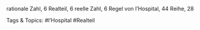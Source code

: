 rationale Zahl, 6
Realteil, 6
reelle Zahl, 6
Regel von l’Hospital, 44
Reihe, 28

   Tags & Topics:
   #l’Hospital
   #Realteil